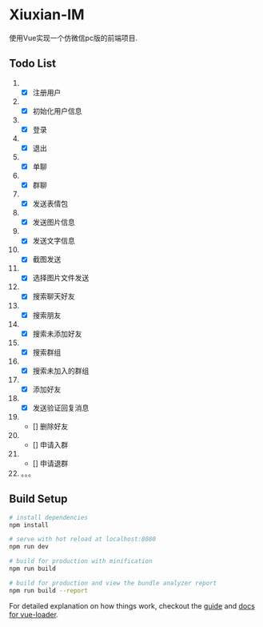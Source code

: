 # Xiuxian-IM

使用Vue实现一个仿微信pc版的前端项目.

## Todo List
1. - [x] 注册用户
2. - [x] 初始化用户信息
3. - [x] 登录
4. - [x] 退出
5. - [x] 单聊
6. - [x] 群聊
7. - [x] 发送表情包
8. - [x] 发送图片信息
9. - [x] 发送文字信息
10. - [x] 截图发送
11. - [x] 选择图片文件发送
12. - [x] 搜索聊天好友
13. - [x] 搜索朋友
14. - [x] 搜索未添加好友
15. - [x] 搜索群组
16. - [x] 搜索未加入的群组
17. - [x] 添加好友
18. - [x] 发送验证回复消息
19. - [] 删除好友
20. - [] 申请入群
21. - [] 申请退群
22. 。。。 
## Build Setup

``` bash
# install dependencies
npm install

# serve with hot reload at localhost:8080
npm run dev

# build for production with minification
npm run build

# build for production and view the bundle analyzer report
npm run build --report
```

For detailed explanation on how things work, checkout the [guide](http://vuejs-templates.github.io/webpack/) and [docs for vue-loader](http://vuejs.github.io/vue-loader).
